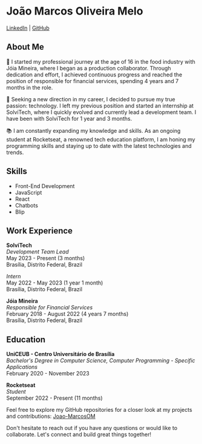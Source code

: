 # João Marcos Oliveira Melo

[LinkedIn](https://www.linkedin.com/in/joão-marcos-oliveira) | [GitHub](https://github.com/Joao-MarcosOM)

## About Me

🌱 I started my professional journey at the age of 16 in the food industry with Jóia Mineira, where I began as a production collaborator. Through dedication and effort, I achieved continuous progress and reached the position of responsible for financial services, spending 4 years and 7 months in the role.

🚀 Seeking a new direction in my career, I decided to pursue my true passion: technology. I left my previous position and started an internship at SolviTech, where I quickly evolved and currently lead a development team. I have been with SolviTech for 1 year and 3 months.

📚 I am constantly expanding my knowledge and skills. As an ongoing student at Rocketseat, a renowned tech education platform, I am honing my programming skills and staying up to date with the latest technologies and trends.

## Skills

- Front-End Development
- JavaScript
- React
- Chatbots
- Blip

## Work Experience

**SolviTech**  
*Development Team Lead*  
May 2023 - Present (3 months)  
Brasília, Distrito Federal, Brazil

*Intern*  
May 2022 - May 2023 (1 year 1 month)  
Brasília, Distrito Federal, Brazil

**Jóia Mineira**  
*Responsible for Financial Services*  
February 2018 - August 2022 (4 years 7 months)  
Brasília, Distrito Federal, Brazil

## Education

**UniCEUB - Centro Universitário de Brasília**  
*Bachelor's Degree in Computer Science, Computer Programming - Specific Applications*  
February 2020 - November 2023

**Rocketseat**  
*Student*  
September 2022 - Present (11 months)

Feel free to explore my GitHub repositories for a closer look at my projects and contributions: [Joao-MarcosOM](https://github.com/Joao-MarcosOM)

Don't hesitate to reach out if you have any questions or would like to collaborate. Let's connect and build great things together!

